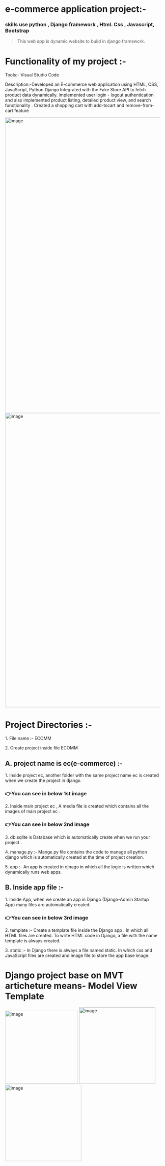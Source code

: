 # e-commerce application project:-
### skills use python , Django framework , Html. Css , Javascript, Bootstrap
> This web app is dynamic website to bulid in django framework.

<h1>Functionality of my project :- </h1>
<p>Tools:- Visual Studio Code </p>
<p>Description:-Developed an E-commerce web application using HTML,
CSS, JavaScript, Python Django Integrated with the Fake Store API to
fetch product data dynamically.  Implemented user login - logout
authentication and also implemented product listing, detailed product
view, and search functionality . Created a shopping cart with add-tocart and remove-from-cart feature</p>

<img width="959" alt="image" src="https://github.com/mukes-kumar/ECOMM/assets/145520335/2d5e29b3-a215-4b84-8f7c-298ead769f4c">
<img width="955" alt="image" src="https://github.com/mukes-kumar/ECOMM/assets/145520335/0daab815-30e6-4fad-a62b-cafb51e2cb4c">


<h1>Project Directories :- </h1>
<p> 1. File name :- ECOMM</p>
<p>2. Create project inside file ECOMM</p>
<h2>A. project name is ec(e-commerce) :- </h2>
<p>1. Inside project ec, another folder with the same project name ec is created when we create the project in django. <h3> 👉You can see in below 1st image</h3></p>
<p>2. Inside main project ec , A media file is created which contains all the images of main project ec .<h3> 👉You can see in below 2nd image</h3></p>
<p>3. db.sqlite is Database which is automatically create when we run your project . </p>
<p>4. manage.py :- Mange.py file contains the code to manage all python django which is automatically created at the time of project creation. </p>
<p>5. app :- An app is created in djnago in which all the logic is written which dynamically runs web apps. </p>
<h2>B. Inside app file :- </h2>
<p>1. Inside App, when we create an app in Django (Django-Admin Startup App) many files are automatically created. <h3> 👉You can see in below 3rd image</h3></p>
<p>2. template :- Create a template file inside the Django app . In which all HTML files are created. To write HTML code in Django, a file with the name template is always created.
</p>
<p>3. static :- In Django there is always a file named static. In which css and JavaScript files are created and image file to store the app base image.</p>

<h1>Django project base on MVT articheture means- Model View Template </h1>



<img width="237" alt="image" src="https://github.com/mukes-kumar/ECOMM/assets/145520335/2b44bacc-9c9a-4bf8-aba5-7ac12653479b">
<img width="248" alt="image" src="https://github.com/mukes-kumar/ECOMM/assets/145520335/8da618bc-3e80-4ad6-b21c-74b6ac3e4915">
<img width="248" alt="image" src="https://github.com/mukes-kumar/ECOMM/assets/145520335/286aa57c-d464-4d3e-b4a5-2ecdd779544e">
